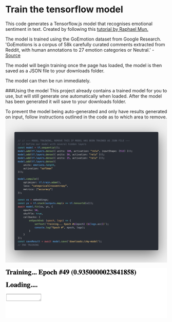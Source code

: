 # Train the tensorflow model

This code generates a Tensorflow.js model that recognises emotional sentiment in text. 
Created by following this [tutorial by Raphael Mun.](https://www.codeproject.com/Articles/5282690/AI-Chatbots-With-TensorFlow-js-Improved-Emotion-De)

The model is trained using the GoEmotion dataset from Google Research.
'GoEmotions is a corpus of 58k carefully curated comments extracted from Reddit, with human annotations to 27 emotion categories or Neutral.' - [Source](https://github.com/google-research/google-research/tree/master/goemotions)

The model will begin training once the page has loaded, the model is then saved as a JSON file to your downloads folder. 

The model can then be run immediately. 

###Using the model
This project already contains a trained model for you to use, but will still generate one automatically when loaded.
After the model has been generated it will save to your downloads folder.

To prevent the model being auto-generated and only have results generated on input, follow instructions outlined in the code as to which area to remove. 
![](./assets/code.png)

![](./assets/training.png)